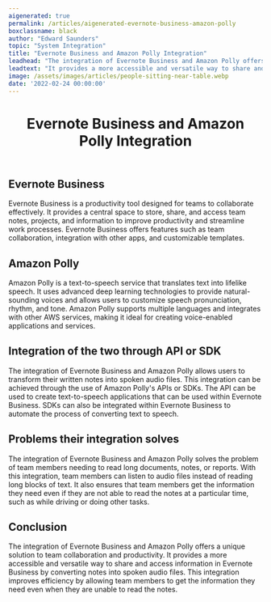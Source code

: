 ```yaml
---
aigenerated: true
permalink: /articles/aigenerated-evernote-business-amazon-polly
boxclassname: black
author: "Edward Saunders"
topic: "System Integration"
title: "Evernote Business and Amazon Polly Integration"
leadhead: "The integration of Evernote Business and Amazon Polly offers a unique solution to team collaboration and productivity"
leadtext: "It provides a more accessible and versatile way to share and access information in Evernote Business by converting notes into spoken audio files. This integration improves efficiency by allowing team members to get the information they need even when they are unable to read the notes."
image: /assets/images/articles/people-sitting-near-table.webp
date: '2022-02-24 00:00:00'
---
```

<div class="arttext">	<header>
		<h1>Evernote Business and Amazon Polly Integration</h1>
	</header>
	<main>
		<section>
			<h2>Evernote Business</h2>
			<p>Evernote Business is a productivity tool designed for teams to collaborate effectively. It provides a central space to store, share, and access team notes, projects, and information to improve productivity and streamline work processes. Evernote Business offers features such as team collaboration, integration with other apps, and customizable templates.</p>
		</section>
		<section>
			<h2>Amazon Polly</h2>
			<p>Amazon Polly is a text-to-speech service that translates text into lifelike speech. It uses advanced deep learning technologies to provide natural-sounding voices and allows users to customize speech pronunciation, rhythm, and tone. Amazon Polly supports multiple languages and integrates with other AWS services, making it ideal for creating voice-enabled applications and services.</p>
		</section>
		<section>
			<h2>Integration of the two through API or SDK</h2>
			<p>The integration of Evernote Business and Amazon Polly allows users to transform their written notes into spoken audio files. This integration can be achieved through the use of Amazon Polly's APIs or SDKs. The API can be used to create text-to-speech applications that can be used within Evernote Business. SDKs can also be integrated within Evernote Business to automate the process of converting text to speech.</p>
		</section>
		<section>
			<h2>Problems their integration solves</h2>
			<p>The integration of Evernote Business and Amazon Polly solves the problem of team members needing to read long documents, notes, or reports. With this integration, team members can listen to audio files instead of reading long blocks of text. It also ensures that team members get the information they need even if they are not able to read the notes at a particular time, such as while driving or doing other tasks.</p>
		</section>
		<section>
			<h2>Conclusion</h2>
			<p>The integration of Evernote Business and Amazon Polly offers a unique solution to team collaboration and productivity. It provides a more accessible and versatile way to share and access information in Evernote Business by converting notes into spoken audio files. This integration improves efficiency by allowing team members to get the information they need even when they are unable to read the notes.</p>
		</section>
	</main>
</div>